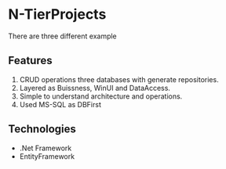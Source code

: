 # N-TierProjects
There are three different example

## Features
1. CRUD operations three databases with generate repositories.
2. Layered as Buissness, WinUI and DataAccess.
3. Simple to understand architecture and operations.
4. Used MS-SQL as DBFirst

## Technologies
- .Net Framework
- EntityFramework

